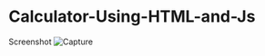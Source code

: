# Calculator-Using-HTML-and-Js

Screenshot
![Capture](https://user-images.githubusercontent.com/56502461/115290950-c8f7ee00-a171-11eb-9e60-7055bf475c94.PNG)
